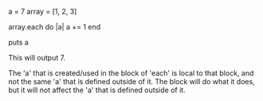 a = 7
array = [1, 2, 3]

array.each do |a|
  a += 1
end

puts a

This will output 7.

The 'a' that is created/used in the block of 'each' is local to that block, 
and not the same 'a' that is defined outside of it. The block will do what
it does, but it will not affect the 'a' that is defined outside of it.
